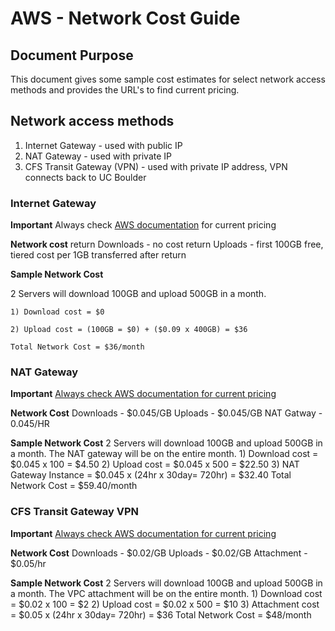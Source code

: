 # AWS - Network Cost Guide

## Document Purpose

This document gives some sample cost estimates for select network access methods and provides the URL's to find current pricing. 

## Network access methods 

1) Internet Gateway - used with public IP
2) NAT Gateway - used with private IP
3) CFS Transit Gateway (VPN) - used with private IP address, VPN connects back to UC Boulder

### Internet Gateway

**Important**
Always check [AWS documentation](https://aws.amazon.com/ec2/pricing/on-demand/) for current pricing
 
**Network cost** return 
Downloads - no cost  return
Uploads - first 100GB free, tiered cost per 1GB transferred after  return

**Sample Network Cost**

2 Servers will download 100GB and upload 500GB in a month.

	1) Download cost = $0

	2) Upload cost = (100GB = $0) + ($0.09 x 400GB) = $36

	Total Network Cost = $36/month

### NAT Gateway

**Important**
[Always check AWS documentation for current pricing](https://aws.amazon.com/vpc/pricing/)

**Network Cost**
Downloads - $0.045/GB
Uploads - $0.045/GB
NAT Gatway - 0.045/HR

**Sample Network Cost**
2 Servers will download 100GB and upload 500GB in a month.  The NAT gateway will be on the entire month.
	1) Download cost = $0.045 x 100 = $4.50
	2) Upload cost = $0.045 x 500 = $22.50
	3) NAT Gateway Instance = $0.045 x (24hr x 30day= 720hr) = $32.40
	Total Network Cost = $59.40/month

### CFS Transit Gateway VPN

**Important**
[Always check AWS documentation for current pricing](https://aws.amazon.com/transit-gateway/pricing/)

**Network Cost**
Downloads - $0.02/GB
Uploads - $0.02/GB
Attachment - $0.05/hr

**Sample Network Cost**
2 Servers will download 100GB and upload 500GB in a month.  The VPC attachment will be on the entire month.
	1) Download cost = $0.02 x 100 = $2
	2) Upload cost = $0.02 x 500 = $10
	3) Attachment cost = $0.05 x (24hr x 30day= 720hr) = $36
	Total Network Cost = $48/month

